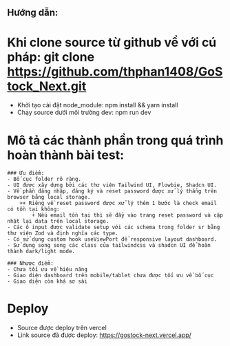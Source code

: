 ## Hướng dẫn:

# Khi clone source từ github về với cú pháp: git clone https://github.com/thphan1408/GoStock_Next.git

- Khởi tạo cài đặt node_module: npm install && yarn install
- Chạy source dưới môi trường dev: npm run dev

# Mô tả các thành phần trong quá trình hoàn thành bài test:

    ### Ưu điểm:
    - Bố cục folder rõ ràng.
    - UI được xây dựng bởi các thư viện Tailwind UI, Flowbie, Shadcn UI.
    - Về phần đăng nhập, đăng ký và reset password được xử lý thẳng trên browser bằng local storage.
        ++ Riêng về reset password được xử lý thêm 1 bước là check email có tồn tại không:
            + Nếu email tồn tại thì sẽ đẩy vào trang reset password và cập nhật lại data trên local storage.
    - Các ô input được validate setup với các schema trong folder sr bằng thư viện Zod và định nghĩa các type.
    - Có sử dụng custom hook useViewPort để responsive layout dashboard.
    - Sử dụng song song các class của tailwindcss và shadcn UI để hoàn thành dark/light mode.

    ### Nhược điểm:
    - Chưa tối ưu về hiệu năng
    - Giao diện dashboard trên mobile/tablet chưa được tối ưu về bố cục
    - Giao diện còn khá sơ sài

# Deploy

- Source được deploy trên vercel
- Link source đã được deploy: https://gostock-next.vercel.app/
